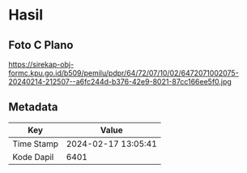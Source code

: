 # Hasil

## Foto C Plano

https://sirekap-obj-formc.kpu.go.id/b509/pemilu/pdpr/64/72/07/10/02/6472071002075-20240214-212507--a6fc244d-b376-42e9-8021-87cc166ee5f0.jpg


## Metadata

| Key        | Value               |
| ---------- | ------------------- |
| Time Stamp | 2024-02-17 13:05:41 |
| Kode Dapil | 6401                |



